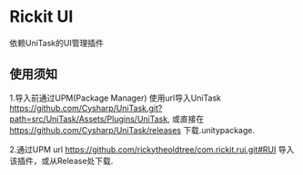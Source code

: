 # Rickit UI
依赖UniTask的UI管理插件
## 使用须知
1.导入前通过UPM(Package Manager) 使用url导入UniTask https://github.com/Cysharp/UniTask.git?path=src/UniTask/Assets/Plugins/UniTask, 或直接在 https://github.com/Cysharp/UniTask/releases 下载.unitypackage. 

2.通过UPM url  https://github.com/rickytheoldtree/com.rickit.rui.git#RUI
导入该插件，或从Release处下载.
